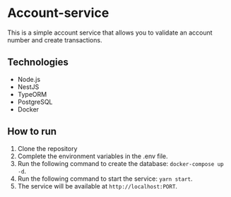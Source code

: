 # Account-service

This is a simple account service that allows you to validate an account number and create transactions.

## Technologies

- Node.js
- NestJS
- TypeORM
- PostgreSQL
- Docker

## How to run

1. Clone the repository
2. Complete the environment variables in the .env file.
3. Run the following command to create the database: `docker-compose up -d`.
4. Run the following command to start the service: `yarn start`.
5. The service will be available at `http://localhost:PORT`.

